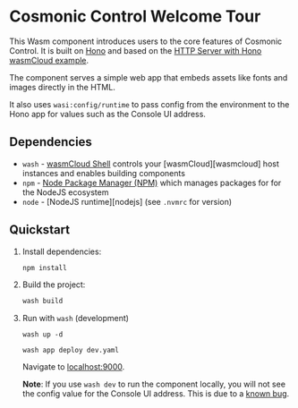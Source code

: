 # Cosmonic Control Welcome Tour

This Wasm component introduces users to the core features of Cosmonic Control. It is built on [Hono](https://hono.dev) and based on the [HTTP Server with Hono wasmCloud example](https://github.com/wasmCloud/typescript/tree/main/examples/components/http-server-with-hono). 

The component serves a simple web app that embeds assets like fonts and images directly in the HTML. 

It also uses `wasi:config/runtime` to pass config from the environment to the Hono app for values such as the Console UI address.

## Dependencies

* `wash` - [wasmCloud Shell][wash] controls your [wasmCloud][wasmcloud] host instances and enables building components
* `npm`  - [Node Package Manager (NPM)][npm] which manages packages for for the NodeJS ecosystem
* `node` - [NodeJS runtime][nodejs] (see `.nvmrc` for version)

[wash]: https://github.com/wasmCloud/wasmCloud/tree/main/crates/wash-cli
[node]: https://nodejs.org
[npm]: https://github.com/npm/cli

## Quickstart

1. Install dependencies:

   ```bash
   npm install
   ```

2. Build the project:

   ```bash
   wash build
   ```

3. Run with `wash` (development)

   ```shell
   wash up -d
   ```
   ```shell
   wash app deploy dev.yaml
   ```

   Navigate to [localhost:9000](localhost:9000).

   **Note**: If you use `wash dev` to run the component locally, you will not see the config value for the Console UI address. This is due to a [known bug](https://github.com/wasmCloud/wasmCloud/issues/4522). 


